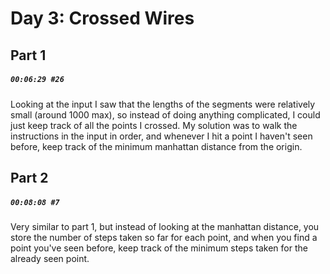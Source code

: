 # Day 3: Crossed Wires

## Part 1

##### `00:06:29 #26`

Looking at the input I saw that the lengths of the segments were relatively small (around 1000 max), so instead of doing anything complicated, I could just keep track of all the points I crossed. My solution was to walk the instructions in the input in order, and whenever I hit a point I haven't seen before, keep track of the minimum manhattan distance from the origin.

## Part 2

##### `00:08:08 #7`

Very similar to part 1, but instead of looking at the manhattan distance, you store the number of steps taken so far for each point, and when you find a point you've seen before, keep track of the minimum steps taken for the already seen point.
